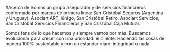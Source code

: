 #Acerca de
Somos un grupo asegurador y de servicios financieros conformado por marcas de primera línea: San Cristóbal Seguros (Argentina y Uruguay), Asociart ART, iúnigo, San Cristóbal Retiro, Asociart Servicios, San Cristóbal Servicios Financieros y San Cristóbal Caja Mutual.

Somos fans de lo que hacemos y siempre vamos por más. Buscamos evolucionar para crecer con una prioridad: el cliente. Haciendo las cosas de manera 100% sustentable y con un estándar claro: integridad o nada.
